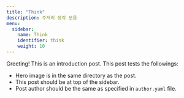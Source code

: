 ```yaml
---
title: "Think"
description: 주저리 생각 모음
menu:
  sidebar:
    name: Think
    identifier: think
    weight: 10
---
```


Greeting! This is an introduction post. This post tests the followings:

- Hero image is in the same directory as the post.
- This post should be at top of the sidebar.
- Post author should be the same as specified in `author.yaml` file.
